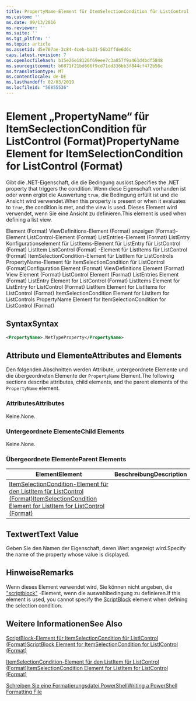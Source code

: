 ```yaml
---
title: PropertyName-Element für ItemSelectionCondition für ListControl (Format) | Microsoft-Dokumentation
ms.custom: ''
ms.date: 09/13/2016
ms.reviewer: ''
ms.suite: ''
ms.tgt_pltfrm: ''
ms.topic: article
ms.assetid: d5e707ae-3c84-4ceb-ba31-56b3ffde6d6c
caps.latest.revision: 7
ms.openlocfilehash: b15e26e18126f69eee7c3a857f9a461d4bdf5848
ms.sourcegitcommit: b6871f21bd666f9cd71dd336bb3f844cf472b56c
ms.translationtype: MT
ms.contentlocale: de-DE
ms.lasthandoff: 02/03/2019
ms.locfileid: "56855536"
---
```

# <a name="propertyname-element-for-itemselectioncondition-for-listcontrol-format"></a><span data-ttu-id="75a79-102">Element „PropertyName“ für ItemSeclectionCondition für ListControl (Format)</span><span class="sxs-lookup"><span data-stu-id="75a79-102">PropertyName Element for ItemSelectionCondition for ListControl (Format)</span></span>

<span data-ttu-id="75a79-103">Gibt die .NET-Eigenschaft, die die Bedingung auslöst.</span><span class="sxs-lookup"><span data-stu-id="75a79-103">Specifies the .NET property that triggers the condition.</span></span> <span data-ttu-id="75a79-104">Wenn diese Eigenschaft vorhanden ist oder wenn ergibt die Auswertung `true`, die Bedingung erfüllt ist und die Ansicht wird verwendet.</span><span class="sxs-lookup"><span data-stu-id="75a79-104">When this property is present or when it evaluates to `true`, the condition is met, and the view is used.</span></span> <span data-ttu-id="75a79-105">Dieses Element wird verwendet, wenn Sie eine Ansicht zu definieren.</span><span class="sxs-lookup"><span data-stu-id="75a79-105">This element is used when defining a list view.</span></span>

<span data-ttu-id="75a79-106">Element (Format) ViewDefinitions-Element (Format) anzeigen (Format)-Element ListControl-Element (Format) ListEntries-Element (Format) ListEntry Konfigurationselement für ListItems-Element für ListEntry für ListControl (Format) ListItem ListControl (Format) -Element für ListItems für ListControl (Format) ItemSelectionCondition-Element für ListItem für ListControls PropertyName-Element für ItemSelectionCondition für ListControl (Format)</span><span class="sxs-lookup"><span data-stu-id="75a79-106">Configuration Element (Format) ViewDefinitions Element (Format) View Element (Format) ListControl Element (Format) ListEntries Element (Format) ListEntry Element for ListControl (Format) ListItems Element for ListEntry for ListControl (Format) ListItem Element for ListItems for ListControl (Format) ItemSelectionCondition Element for ListItem for ListControls PropertyName Element for ItemSelectionCondition for ListControl (Format)</span></span>

## <a name="syntax"></a><span data-ttu-id="75a79-107">Syntax</span><span class="sxs-lookup"><span data-stu-id="75a79-107">Syntax</span></span>

```xml
<PropertyName>.NetTypeProperty</PropertyName>
```

## <a name="attributes-and-elements"></a><span data-ttu-id="75a79-108">Attribute und Elemente</span><span class="sxs-lookup"><span data-stu-id="75a79-108">Attributes and Elements</span></span>

<span data-ttu-id="75a79-109">Den folgenden Abschnitten werden Attribute, untergeordnete Elemente und die übergeordneten Elemente der `PropertyName` Element.</span><span class="sxs-lookup"><span data-stu-id="75a79-109">The following sections describe attributes, child elements, and the parent elements of the `PropertyName` element.</span></span>

### <a name="attributes"></a><span data-ttu-id="75a79-110">Attributes</span><span class="sxs-lookup"><span data-stu-id="75a79-110">Attributes</span></span>

<span data-ttu-id="75a79-111">Keine.</span><span class="sxs-lookup"><span data-stu-id="75a79-111">None.</span></span>

### <a name="child-elements"></a><span data-ttu-id="75a79-112">Untergeordnete Elemente</span><span class="sxs-lookup"><span data-stu-id="75a79-112">Child Elements</span></span>

<span data-ttu-id="75a79-113">Keine.</span><span class="sxs-lookup"><span data-stu-id="75a79-113">None.</span></span>

### <a name="parent-elements"></a><span data-ttu-id="75a79-114">Übergeordnete Elemente</span><span class="sxs-lookup"><span data-stu-id="75a79-114">Parent Elements</span></span>

|<span data-ttu-id="75a79-115">Element</span><span class="sxs-lookup"><span data-stu-id="75a79-115">Element</span></span>|<span data-ttu-id="75a79-116">Beschreibung</span><span class="sxs-lookup"><span data-stu-id="75a79-116">Description</span></span>|
|-------------|-----------------|
|[<span data-ttu-id="75a79-117">ItemSelectionCondition-Element für den ListItem für ListControl (Format)</span><span class="sxs-lookup"><span data-stu-id="75a79-117">ItemSelectionCondition Element for ListItem for ListControl (Format)</span></span>](./itemselectioncondition-element-for-listitem-for-listcontrol-format.md)||

## <a name="text-value"></a><span data-ttu-id="75a79-118">Textwert</span><span class="sxs-lookup"><span data-stu-id="75a79-118">Text Value</span></span>

<span data-ttu-id="75a79-119">Geben Sie den Namen der Eigenschaft, deren Wert angezeigt wird.</span><span class="sxs-lookup"><span data-stu-id="75a79-119">Specify the name of the property whose value is displayed.</span></span>

## <a name="remarks"></a><span data-ttu-id="75a79-120">Hinweise</span><span class="sxs-lookup"><span data-stu-id="75a79-120">Remarks</span></span>

<span data-ttu-id="75a79-121">Wenn dieses Element verwendet wird, Sie können nicht angeben, die ["scriptblock"](./scriptblock-element-for-itemselectioncondition-for-listcontrol-format.md) -Element, wenn die auswahlbedingung zu definieren.</span><span class="sxs-lookup"><span data-stu-id="75a79-121">If this element is used, you cannot specify the [ScriptBlock](./scriptblock-element-for-itemselectioncondition-for-listcontrol-format.md) element when defining the selection condition.</span></span>

## <a name="see-also"></a><span data-ttu-id="75a79-122">Weitere Informationen</span><span class="sxs-lookup"><span data-stu-id="75a79-122">See Also</span></span>

[<span data-ttu-id="75a79-123">ScriptBlock-Element für ItemSelectionCondition für ListIControl (Format)</span><span class="sxs-lookup"><span data-stu-id="75a79-123">ScriptBlock Element for ItemSelectionCondition for ListIControl (Format)</span></span>](./scriptblock-element-for-itemselectioncondition-for-listcontrol-format.md)

[<span data-ttu-id="75a79-124">ItemSelectionCondition-Element für den ListItem für ListControl (Format)</span><span class="sxs-lookup"><span data-stu-id="75a79-124">ItemSelectionCondition Element for ListItem for ListControl (Format)</span></span>](./itemselectioncondition-element-for-listitem-for-listcontrol-format.md)

[<span data-ttu-id="75a79-125">Schreiben Sie eine Formatierungsdatei PowerShell</span><span class="sxs-lookup"><span data-stu-id="75a79-125">Writing a PowerShell Formatting File</span></span>](./writing-a-powershell-formatting-file.md)

